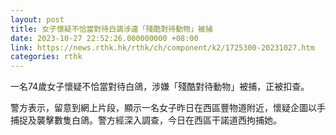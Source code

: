 ```yaml
---
layout: post
title: 女子懷疑不恰當對待白鴿涉違「殘酷對待動物」被捕
date: 2023-10-27 22:52:26.000000000 +08:00
link: https://news.rthk.hk/rthk/ch/component/k2/1725300-20231027.htm
categories: rthk
---
```


一名74歲女子懷疑不恰當對待白鴿，涉嫌「殘酷對待動物」被捕，正被扣查。

警方表示，留意到網上片段，顯示一名女子昨日在西區豐物道附近，懷疑企圖以手捕捉及襲擊數隻白鴿。警方經深入調查，今日在西區干諾道西拘捕她。
